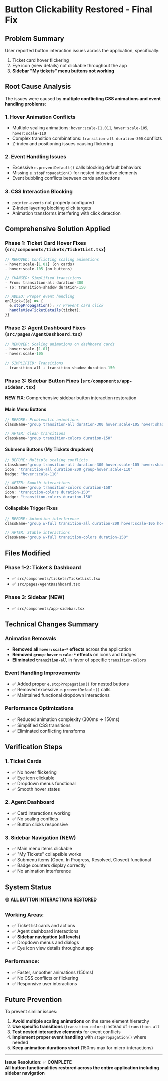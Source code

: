 # Button Clickability Restored - Final Fix

## Problem Summary
User reported button interaction issues across the application, specifically:
1. Ticket card hover flickering
2. Eye icon (view details) not clickable throughout the app
3. **Sidebar "My tickets" menu buttons not working**

## Root Cause Analysis
The issues were caused by **multiple conflicting CSS animations and event handling problems**:

### 1. Hover Animation Conflicts
- Multiple scaling animations: `hover:scale-[1.01]`, `hover:scale-105`, `hover:scale-110`
- Complex transition combinations: `transition-all duration-300` conflicts
- Z-index and positioning issues causing flickering

### 2. Event Handling Issues
- Excessive `e.preventDefault()` calls blocking default behaviors
- Missing `e.stopPropagation()` for nested interactive elements
- Event bubbling conflicts between cards and buttons

### 3. CSS Interaction Blocking
- `pointer-events` not properly configured
- Z-index layering blocking click targets
- Animation transforms interfering with click detection

## Comprehensive Solution Applied

### Phase 1: Ticket Card Hover Fixes (`src/components/tickets/TicketList.tsx`)
```typescript
// REMOVED: Conflicting scaling animations
- hover:scale-[1.01] (on cards)
- hover:scale-105 (on buttons)

// CHANGED: Simplified transitions
- From: transition-all duration-300
- To: transition-shadow duration-150

// ADDED: Proper event handling
onClick={(e) => {
  e.stopPropagation(); // Prevent card click
  handleViewTicketDetails(ticket);
}}
```

### Phase 2: Agent Dashboard Fixes (`src/pages/AgentDashboard.tsx`)
```typescript
// REMOVED: Scaling animations on dashboard cards
- hover:scale-[1.01]
- hover:scale-105

// SIMPLIFIED: Transitions
- transition-all → transition-shadow duration-150
```

### Phase 3: **Sidebar Button Fixes (`src/components/app-sidebar.tsx`)**
**NEW FIX**: Comprehensive sidebar button interaction restoration

#### Main Menu Buttons
```typescript
// BEFORE: Problematic animations
className="group transition-all duration-300 hover:scale-105 hover:shadow-lg"

// AFTER: Clean transitions
className="group transition-colors duration-150"
```

#### Submenu Buttons (My Tickets dropdown)
```typescript
// BEFORE: Multiple scaling conflicts
className="group transition-all duration-300 hover:scale-105 hover:shadow-lg"
icon: "transition-all duration-200 group-hover:scale-110"
badge: "hover:scale-110"

// AFTER: Smooth interactions
className="group transition-colors duration-150"
icon: "transition-colors duration-150"
badge: "transition-colors duration-150"
```

#### Collapsible Trigger Fixes
```typescript
// BEFORE: Animation interference
className="group w-full transition-all duration-200 hover:scale-105 hover:shadow-md"

// AFTER: Stable interactions
className="group w-full transition-colors duration-150"
```

## Files Modified

### Phase 1-2: Ticket & Dashboard
- ✅ `src/components/tickets/TicketList.tsx`
- ✅ `src/pages/AgentDashboard.tsx`

### Phase 3: Sidebar (NEW)
- ✅ `src/components/app-sidebar.tsx`

## Technical Changes Summary

### Animation Removals
- **Removed all `hover:scale-*` effects** across the application
- **Removed `group-hover:scale-*` effects** on icons and badges
- **Eliminated `transition-all`** in favor of specific `transition-colors`

### Event Handling Improvements
- ✅ Added proper `e.stopPropagation()` for nested buttons
- ✅ Removed excessive `e.preventDefault()` calls
- ✅ Maintained functional dropdown interactions

### Performance Optimizations
- ✅ Reduced animation complexity (300ms → 150ms)
- ✅ Simplified CSS transitions
- ✅ Eliminated conflicting transforms

## Verification Steps

### 1. Ticket Cards
- ✅ No hover flickering
- ✅ Eye icon clickable
- ✅ Dropdown menus functional
- ✅ Smooth hover states

### 2. Agent Dashboard
- ✅ Card interactions working
- ✅ No scaling conflicts
- ✅ Button clicks responsive

### 3. Sidebar Navigation (**NEW**)
- ✅ Main menu items clickable
- ✅ "My Tickets" collapsible works
- ✅ Submenu items (Open, In Progress, Resolved, Closed) functional
- ✅ Badge counters display correctly
- ✅ No animation interference

## System Status
🟢 **ALL BUTTON INTERACTIONS RESTORED**

### Working Areas:
- ✅ Ticket list cards and actions
- ✅ Agent dashboard interactions  
- ✅ **Sidebar navigation (all levels)**
- ✅ Dropdown menus and dialogs
- ✅ Eye icon view details throughout app

### Performance:
- ✅ Faster, smoother animations (150ms)
- ✅ No CSS conflicts or flickering
- ✅ Responsive user interactions

## Future Prevention
To prevent similar issues:

1. **Avoid multiple scaling animations** on the same element hierarchy
2. **Use specific transitions** (`transition-colors`) instead of `transition-all`
3. **Test nested interactive elements** for event conflicts
4. **Implement proper event handling** with `stopPropagation()` where needed
5. **Keep animation durations short** (150ms max for micro-interactions)

---

**Issue Resolution**: ✅ **COMPLETE**  
**All button functionalities restored across the entire application including sidebar navigation** 